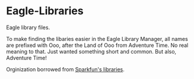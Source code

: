 # Eagle-Libraries
Eagle library files.

To make finding the libaries easier in the Eagle Library Manager, all names
are prefixed with Ooo, after the Land of Ooo from Adventure Time. No real
meaning to that. Just wanted something short and common. But also,
Adventure Time!

Orginization borrowed from [Sparkfun's libraries](https://github.com/sparkfun/SparkFun-Eagle-Libraries).
